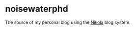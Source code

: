 noisewaterphd
=============

The source of my personal blog using the [Nikola](http://nikola.ralsina.com.ar/) blog system.